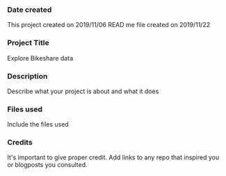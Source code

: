 ### Date created
This project created on 2019/11/06
READ me file created on 2019/11/22

### Project Title
Explore Bikeshare data 

### Description
Describe what your project is about and what it does

### Files used
Include the files used

### Credits
It's important to give proper credit. Add links to any repo that inspired you or blogposts you consulted.
